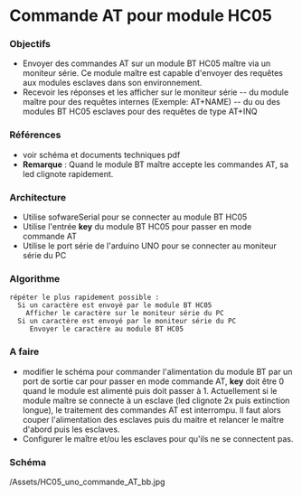 # Commande AT pour module HC05

### Objectifs
- Envoyer des commandes AT sur un module BT HC05 maître via un moniteur série. Ce module maître est capable d'envoyer des requêtes aux modules esclaves dans son environnement. 
- Recevoir les réponses et les afficher sur le moniteur série
  -- du module maître pour des requêtes internes (Exemple: AT+NAME)
  -- du ou des modules BT HC05 esclaves pour des requêtes de type AT+INQ

### Références 
- voir schéma et documents techniques pdf
- **Remarque** : Quand le module BT maître accepte les commandes AT, sa led clignote rapidement.

### Architecture
- Utilise sofwareSerial pour se connecter au module BT HC05
- Utilise l'entrée **key** du module BT HC05 pour passer en mode commande AT
- Utilise le port série de l'arduino UNO pour se connecter au moniteur série du PC

### Algorithme
```
répéter le plus rapidement possible :
  Si un caractère est envoyé par le module BT HC05
    Afficher le caractère sur le moniteur série du PC
  Si un caractère est envoyé par le moniteur série du PC
     Envoyer le caractère au module BT HC05
```

### A faire
- modifier le schéma pour commander l'alimentation du module BT par un port de sortie car pour passer en mode commande AT, **key** doit être 0 quand le module est alimenté puis doit passer à 1. Actuellement si le module maître se connecte à un esclave (led clignote 2x puis extinction longue), le traitement des commandes AT est interrompu. Il faut alors couper l'alimentation des esclaves puis du maitre et relancer le maître d'abord puis les esclaves.
- Configurer le maître et/ou les esclaves pour qu'ils ne se connectent pas.

### Schéma
/Assets/HC05_uno_commande_AT_bb.jpg
